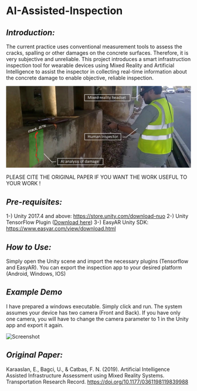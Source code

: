 # AI-Assisted-Inspection

## *Introduction:*
The current practice uses conventional measurement tools to assess the cracks, spalling or other damages on the concrete surfaces.
Therefore, it is very subjective and unreliable. This project introduces a smart infrastruction inspection tool for
wearable devices using Mixed Reality and Artificial Intelligence to assist the inspector in collecting real-time information about the concrete damage to enable objective, reliable inspection.

![Screenshot](AR-Desc3.png)

PLEASE CITE THE ORIGINAL PAPER IF YOU WANT THE WORK USEFUL TO YOUR WORK ! 

## *Pre-requisites:*
1-) Unity 2017.4 and above: https://store.unity.com/download-nuo
2-) Unity TensorFlow Plugin ([Download here](https://s3.amazonaws.com/unity-ml-agents/0.5/TFSharpPlugin.unitypackage))
3-) EasyAR Unity SDK: https://www.easyar.com/view/download.html

## *How to Use:*
Simply open the Unity scene and import the necessary plugins (Tensorflow and EasyAR). You can export the inspection app to your desired platform (Android, Windows, IOS)

## *Example Demo*
I have prepared a windows executable. Simply click and run. The system assumes your device has two camera (Front and Back). If you have only one camera, you will have to change the camera parameter to 1 in the Unity app and export it again.

![Screenshot](MR-Inspection.png)

## *Original Paper:*
Karaaslan, E., Bagci, U., & Catbas, F. N. (2019). Artificial Intelligence Assisted Infrastructure Assessment using Mixed Reality Systems. Transportation Research Record. https://doi.org/10.1177/0361198119839988

